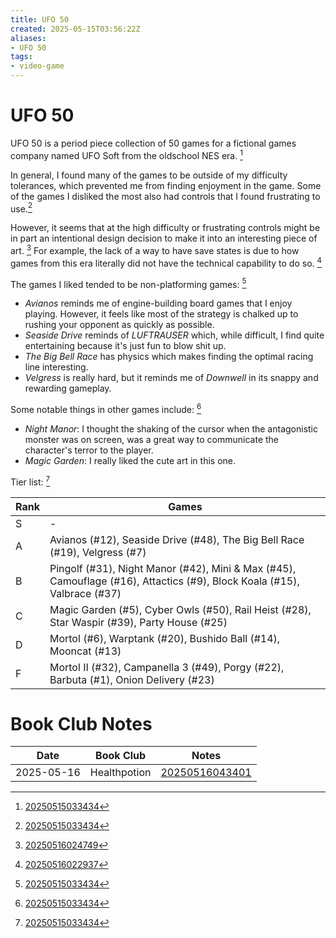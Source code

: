 ```yaml
---
title: UFO 50
created: 2025-05-15T03:56:22Z
aliases:
- UFO 50
tags:
- video-game
---
```


# UFO 50

UFO 50 is a period piece collection of 50 games for a fictional games company named UFO Soft from the oldschool NES era. [^1]

In general, I found many of the games to be outside of my difficulty tolerances, which prevented me from finding enjoyment in the game. Some of the games I disliked the most also had controls that I found frustrating to use.[^1]

However, it seems that at the high difficulty or frustrating controls might be in part an intentional design decision to make it into an interesting piece of art. [^3] For example, the lack of a way to have save states is due to how games from this era literally did not have the technical capability to do so. [^2]

The games I liked tended to be non-platforming games: [^1]
- *Avianos* reminds me of engine-building board games that I enjoy playing. However, it feels like most of the strategy is chalked up to rushing your opponent as quickly as possible.
- *Seaside Drive* reminds of *LUFTRAUSER* which, while difficult, I find quite entertaining because it's just fun to blow shit up.
- *The Big Bell Race* has physics which makes finding the optimal racing line interesting.
- *Velgress* is really hard, but it reminds me of *Downwell* in its snappy and rewarding gameplay.

Some notable things in other games include: [^1]
- *Night Manor*: I thought the shaking of the cursor when the antagonistic monster was on screen, was a great way to communicate the character's terror to the player.
- *Magic Garden*: I really liked the cute art in this one.

Tier list: [^1]

| Rank | Games |
|------|-------|
| S | - |
| A | Avianos (#12), Seaside Drive (#48), The Big Bell Race (#19), Velgress (#7) |
| B | Pingolf (#31), Night Manor (#42), Mini & Max (#45), Camouflage (#16), Attactics (#9), Block Koala (#15), Valbrace (#37) |
| C | Magic Garden (#5), Cyber Owls (#50), Rail Heist (#28), Star Waspir (#39), Party House (#25) |
| D | Mortol (#6), Warptank (#20), Bushido Ball (#14), Mooncat (#13) |
| F | Mortol II (#32), Campanella 3 (#49), Porgy (#22), Barbuta (#1), Onion Delivery (#23) |

# Book Club Notes

| Date | Book Club | Notes |
|---|---|---|
| <time>2025-05-16</time> | Healthpotion | [20250516043401](../entries/20250516043401.md) |

[^1]: [20250515033434](../entries/20250515033434.md)
[^2]: [20250516022937](../entries/20250516022937.md)
[^3]: [20250516024749](../entries/20250516024749.md)
